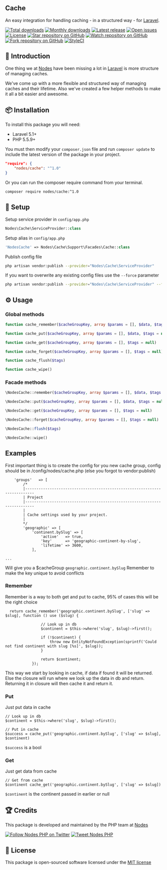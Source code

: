 ## Cache

An easy integration for handling caching - in a structured way - for [Laravel](http://laravel.com/docs).

[![Total downloads](https://img.shields.io/packagist/dt/nodes/cache.svg)](https://packagist.org/packages/nodes/cache)
[![Monthly downloads](https://img.shields.io/packagist/dm/nodes/cache.svg)](https://packagist.org/packages/nodes/cache)
[![Latest release](https://img.shields.io/packagist/v/nodes/cache.svg)](https://packagist.org/packages/nodes/cache)
[![Open issues](https://img.shields.io/github/issues/nodes-php/cache.svg)](https://github.com/nodes-php/cache/issues)
[![License](https://img.shields.io/packagist/l/nodes/cache.svg)](https://packagist.org/packages/nodes/cache)
[![Star repository on GitHub](https://img.shields.io/github/stars/nodes-php/cache.svg?style=social&label=Star)](https://github.com/nodes-php/cache/stargazers)
[![Watch repository on GitHub](https://img.shields.io/github/watchers/nodes-php/cache.svg?style=social&label=Watch)](https://github.com/nodes-php/cache/watchers)
[![Fork repository on GitHub](https://img.shields.io/github/forks/nodes-php/cache.svg?style=social&label=Fork)](https://github.com/nodes-php/cache/network)
[![StyleCI](https://styleci.io/repos/45786070/shield)](https://styleci.io/repos/45786070)

## 📝 Introduction

One thing we at [Nodes](http://nodesagency.com) have been missing a lot in [Laravel](http://laravel.com/docs) is more structure of managing caches.
 
We've come up with a more flexible and structured way of managing caches and their lifetime. Also we've created a few helper methods to make it all a bit easier and awesome.

## 📦 Installation
To install this package you will need:

* Laravel 5.1+
* PHP 5.5.9+

You must then modify your `composer.json` file and run `composer update` to include the latest version of the package in your project.

```json
"require": {
    "nodes/cache": "^1.0"
}
```

Or you can run the composer require command from your terminal.

```bash
composer require nodes/cache:^1.0
```

## 🔧 Setup

Setup service provider in `config/app.php`

```php
Nodes\Cache\ServiceProvider::class
```

Setup alias in `config/app.php`

```php
'NodesCache' => Nodes\Cache\Support\Facades\Cache::class
```

Publish config file

```bash
php artisan vendor:publish --provider="Nodes\Cache\ServiceProvider"
```

If you want to overwrite any existing config files use the `--force` parameter

```bash
php artisan vendor:publish --provider="Nodes\Cache\ServiceProvider" --force
```

## ⚙ Usage

### Global methods

```php
function cache_remember($cacheGroupKey, array $params = [], $data, $tags = null, \Closure $closure = null)
```

```php
function cache_put($cacheGroupKey, array $params = [], $data, $tags = null)
```

```php
function cache_get($cacheGroupKey, array $params = [], $tags = null)
```

```php
function cache_forget($cacheGroupKey, array $params = [], $tags = null)
```

```php
function cache_flush($tags)
```

```php
function cache_wipe()
```

### Facade methods

```php
\NodesCache::remember($cacheGroupKey, array $params = [], $data, $tags = null, \Closure $closure = null)
```

```php
\NodesCache::put($cacheGroupKey, array $params = [], $data, $tags = null)
```

```php
\NodesCache::get($cacheGroupKey, array $params = [], $tags = null)
```

```php
\NodesCache::forget($cacheGroupKey, array $params = [], $tags = null)
```

```php
\NodesCache::flush($tags)
```

```php
\NodesCache::wipe()
```

## Examples

First important thing is to create the config for you new cache group, config should be in /config/nodes/cache.php (else you forgot to vendor:publish)

```
    'groups'   => [
        /*
        |--------------------------------------------------------------------------
        | Project
        |--------------------------------------------------------------------------
        |
        | Cache settings used by your project.
        |
        */
        'geographic' => [
            'continent.bySlug' => [
                'active'   => true,
                'key'      => 'geographic-continent-by-slug',
                'lifetime' => 3600,
            ],

...
```

Will give you a $cacheGroup `geographic.continent.bySlug`
Remember to make the key unique to avoid conflicts

### Remember
Remember is a way to both get and put to cache, 95% of cases this will be the right choice

```
  return cache_remember('geographic.continent.bySlug', ['slug' => $slug], function () use ($slug) {

                // Look up in db
                $continent = $this->where('slug', $slug)->first();

                if (!$continent) {
                    throw new EntityNotFoundException(sprintf('Could not find continent with slug [%s]', $slug));
                }

                return $continent;
            });
```

This way we start by looking in cache, if data if found it will be returned. Else the closure will run where we look up the data in db and return. Returning it in closure will then cache it and return it.


### Put
Just put data in cache
```
// Look up in db
$continent = $this->where('slug', $slug)->first();

// Put in cache
$success = cache_put('geographic.continent.bySlug', ['slug' => $slug], $continent)
```

`$success` is a bool

### Get
Just get data from cache
```
// Get from cache
$continent cache_get('geographic.continent.bySlug', ['slug' => $slug])
```

`$continent` is the continent passed in earlier or null

## 🏆 Credits

This package is developed and maintained by the PHP team at [Nodes](http://nodesagency.com)

[![Follow Nodes PHP on Twitter](https://img.shields.io/twitter/follow/nodesphp.svg?style=social)](https://twitter.com/nodesphp) [![Tweet Nodes PHP](https://img.shields.io/twitter/url/http/nodesphp.svg?style=social)](https://twitter.com/nodesphp)

## 📄 License

This package is open-sourced software licensed under the [MIT license](http://opensource.org/licenses/MIT)


